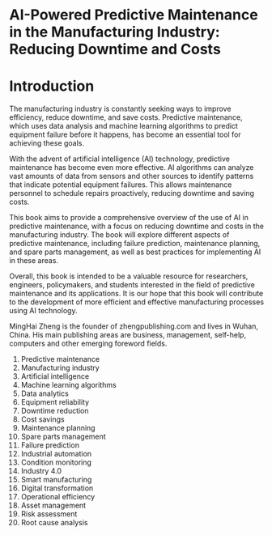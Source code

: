 # AI-Powered Predictive Maintenance in the Manufacturing Industry: Reducing Downtime and Costs

# Introduction

The manufacturing industry is constantly seeking ways to improve efficiency, reduce downtime, and save costs. Predictive maintenance, which uses data analysis and machine learning algorithms to predict equipment failure before it happens, has become an essential tool for achieving these goals.

With the advent of artificial intelligence (AI) technology, predictive maintenance has become even more effective. AI algorithms can analyze vast amounts of data from sensors and other sources to identify patterns that indicate potential equipment failures. This allows maintenance personnel to schedule repairs proactively, reducing downtime and saving costs.

This book aims to provide a comprehensive overview of the use of AI in predictive maintenance, with a focus on reducing downtime and costs in the manufacturing industry. The book will explore different aspects of predictive maintenance, including failure prediction, maintenance planning, and spare parts management, as well as best practices for implementing AI in these areas.

Overall, this book is intended to be a valuable resource for researchers, engineers, policymakers, and students interested in the field of predictive maintenance and its applications. It is our hope that this book will contribute to the development of more efficient and effective manufacturing processes using AI technology.

MingHai Zheng is the founder of zhengpublishing.com and lives in Wuhan, China. His main publishing areas are business, management, self-help, computers and other emerging foreword fields.



1. Predictive maintenance
2. Manufacturing industry
3. Artificial intelligence
4. Machine learning algorithms
5. Data analytics
6. Equipment reliability
7. Downtime reduction
8. Cost savings
9. Maintenance planning
10. Spare parts management
11. Failure prediction
12. Industrial automation
13. Condition monitoring
14. Industry 4.0
15. Smart manufacturing
16. Digital transformation
17. Operational efficiency
18. Asset management
19. Risk assessment
20. Root cause analysis

